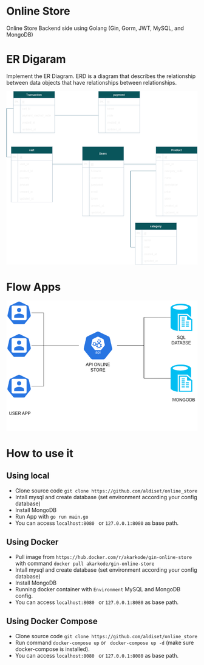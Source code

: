 # Online Store
Online Store Backend side using Golang (Gin, Gorm, JWT, MySQL, and MongoDB)

# ER Digaram
Implement the ER Diagram. ERD is a diagram that describes the relationship between data objects that have relationships
between relationships.

![alt text](/asset/erd-online-store.png)


# Flow Apps
![alt text](/asset/flow-online-store-simple.drawio.png)


# How to use it 
## Using local
- Clone source code ``` git clone https://github.com/aldiset/online_store ```
- Intall mysql and create database (set environment according your config database)
- Install MongoDB
- Run App with ``` go run main.go ```
- You can access ```localhost:8080 ``` or ```127.0.0.1:8080``` as base path.

## Using Docker
- Pull image from ``` https://hub.docker.com/r/akarkode/gin-online-store ``` with command ``` docker pull akarkode/gin-online-store ```
- Intall mysql and create database (set environment according your config database)
- Install MongoDB
- Running docker container with ```Environment``` MySQL and MongoDB config.
- You can access ```localhost:8080 ``` or ```127.0.0.1:8080``` as base path.

## Using Docker Compose
- Clone source code ``` git clone https://github.com/aldiset/online_store ```
- Run command ``` docker-compose up ``` or ``` docker-compose up -d``` (make sure docker-compose is installed).
- You can access ```localhost:8080 ``` or ```127.0.0.1:8080``` as base path.
